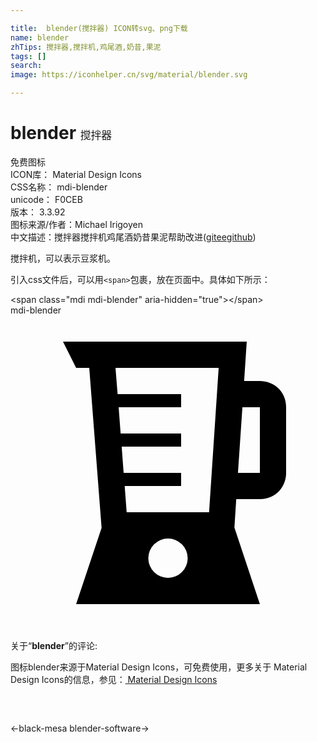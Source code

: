 ```yaml
---

title:  blender(搅拌器) ICON转svg、png下载
name: blender
zhTips: 搅拌器,搅拌机,鸡尾酒,奶昔,果泥
tags: []
search: 
image: https://iconhelper.cn/svg/material/blender.svg

---
```


# blender  <small style="font-size: 60%;font-weight: 100">搅拌器</small>


<div class="detail-page">
<p>
<span><span class="badge-success badge">免费图标</span> </span>
<br/>
<span>
ICON库：
<span class="badge-secondary badge">Material Design Icons</span> 
</span>
<br/>
<span>
CSS名称：
<span class="badge-secondary badge">mdi-blender</span> 
</span>
<br/>
<span>
unicode：
<span class="badge-secondary badge">F0CEB</span> 
<copy-btn content='F0CEB' btn-title=""></copy-btn>
<copy-btn :content='String.fromCodePoint(parseInt("F0CEB", 16))' btn-title="复制U"></copy-btn>
</span>
<br/>
<span>
版本：
<span class="badge-secondary badge">3.3.92</span> 
</span>
<br/>
<span>图标来源/作者：<span class="badge-light badge">Michael Irigoyen</span></span> 
<br/>
<span class="zh-detail">中文描述：<span class="badge-primary badge">搅拌器</span><span class="badge-primary badge">搅拌机</span><span class="badge-primary badge">鸡尾酒</span><span class="badge-primary badge">奶昔</span><span class="badge-primary badge">果泥</span><span class="help-link"><span>帮助改进</span>(<a href="https://gitee.com/liuwave/icon-helper/edit/master/json/material/blender.json" target="_blank" rel="noopener noreferrer">gitee</a><a href="https://github.com/liuwave/icon-helper/edit/master/json/material/blender.json" target="_blank" rel="noopener noreferrer">github</a></span>)</span><br/>
</p>
</div><div class="description description alert alert-light">搅拌机，可以表示豆浆机。</div>
<div class="alert alert-dark">
  <i class="mdi mdi-blender mdi-48px"></i>
  <i class="mdi mdi-blender mdi-36px"></i>
  <i class="mdi mdi-blender mdi-24px"></i>
  <i class="mdi mdi-blender mdi-18px"></i>
</div>
<div>
  <p>引入css文件后，可以用<code>&lt;span&gt;</code>包裹，放在页面中。具体如下所示：    
  </p>
  <div class="alert alert-primary" style="font-size: 14px">
    &lt;span class="mdi mdi-blender" aria-hidden="true"&gt;&lt;/span&gt;
    <copy-btn content='<span class="mdi mdi-blender" aria-hidden="true"></span>'></copy-btn>
  </div>
  <div class="alert alert-secondary">
    <i class="mdi mdi-blender"
    style="font-size: 24px"
    aria-hidden="true"></i> mdi-blender
    <copy-btn content="mdi-blender" btn-title="复制图标名称"></copy-btn>
  </div>
</div>
<div id="svg" class="svg-wrap">
<svg xmlns="http://www.w3.org/2000/svg" viewBox="0 0 24 24"><path d="M19,5H17.8L18,2H4L5,4H6L6.94,16.19L5,22H19L17.06,16.17L17.2,14H19C20.3,14 21,12.97 21,12V7C21,5.7 19.97,5 19,5M12,20A1.5,1.5 0 0,1 10.5,18.5A1.5,1.5 0 0,1 12,17A1.5,1.5 0 0,1 13.5,18.5A1.5,1.5 0 0,1 12,20M15.13,15H8.85L8.7,13H13V12H8.62L8.47,10H13V9H8.39L8.24,7H13V6H8.16L8,4H15.86L15.13,15M19,12H17.33L17.67,7H19V12Z" /></svg>
</div>
<detail full-name='mdi-blender'></detail>
<div class="icon-detail__container">
<p>关于“<b>blender</b>”的评论:</p>
</div>
<Vssue title="关于“blender”的评论" />    
<div><p>图标blender来源于Material Design Icons，可免费使用，更多关于 Material Design Icons的信息，参见：<a target="_blank" href="https://iconhelper.cn/material.html"> Material Design Icons</a>
</p></div>

<div style="padding:2rem 0 " class="page-nav"><p class="inner"><span class="prev">←<router-link to="/icon/black-mesa.html">black-mesa</router-link></span> <span class="next"><router-link to="/icon/blender-software.html">blender-software</router-link>→</span></p></div>

